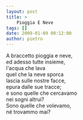 ```yaml
---
layout: post
title: >
    Pioggia E Neve
tags: []
date: 2009-01-09 00:12:00
author: pietro
---
```

A braccetto pioggia e neve,<br/>ed adesso tutte insieme,<br/>l'acqua che lava<br/>quel che la neve sporca<br/>lascia sulle nostre facce,<br/>epura dalle sue tracce;<br/>e sono quelle che cercavamo<br/>nei sogni altrui?<br/>Sono quelle che volevamo,<br/>né trovammo mai?
